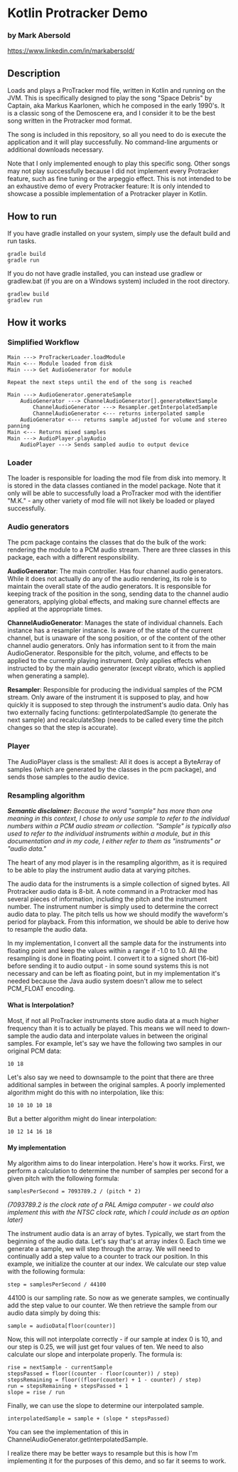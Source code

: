 # Kotlin Protracker Demo
### by Mark Abersold
https://www.linkedin.com/in/markabersold/

## Description

Loads and plays a ProTracker mod file, written in Kotlin and running on the JVM. This is specifically designed to play the song "Space Debris" by Captain, aka Markus Kaarlonen, which he composed in the early 1990's. It is a classic song of the Demoscene era, and I consider it to be the best song written in the Protracker mod format.

The song is included in this repository, so all you need to do is execute the application and it will play successfully. No command-line arguments or additional downloads necessary.

Note that I only implemented enough to play this specific song. Other songs may not play successfully because I did not implement every Protracker feature, such as fine tuning or the arpeggio effect. This is not intended to be an exhaustive demo of every Protracker feature: It is only intended to showcase a possible implementation of a Protracker player in Kotlin. 

## How to run

If you have gradle installed on your system, simply use the default build and run tasks.

    gradle build
    gradle run

If you do not have gradle installed, you can instead use gradlew or gradlew.bat (if you are on a Windows system) included in the root directory.

    gradlew build
    gradlew run

## How it works

### Simplified Workflow

    Main ---> ProTrackerLoader.loadModule
    Main <--- Module loaded from disk
    Main ---> Get AudioGenerator for module
    
    Repeat the next steps until the end of the song is reached

    Main ---> AudioGenerator.generateSample
        AudioGenerator ---> ChannelAudioGenerator[].generateNextSample
            ChannelAudioGenerator ---> Resampler.getInterpolatedSample
            ChannelAudioGenerator <--- returns interpolated sample
        AudioGenerator <--- returns sample adjusted for volume and stereo panning
    Main <--- Returns mixed samples
    Main ---> AudioPlayer.playAudio
        AudioPlayer ---> Sends sampled audio to output device

### Loader

The loader is responsible for loading the mod file from disk into memory. It is stored in the data classes contianed in the model package. Note that it only will be able to successfully load a ProTracker mod with the identifier "M.K." - any other variety of mod file will not likely be loaded or played successfully.

### Audio generators

The pcm package contains the classes that do the bulk of the work: rendering the module to a PCM audio stream. There are three classes in this package, each with a different responsibility.

**AudioGenerator**: The main controller. Has four channel audio generators. While it does not actually do any of the audio rendering, its role is to maintain the overall state of the audio generators. It is responsible for keeping track of the position in the song, sending data to the channel audio generators, applying global effects, and making sure channel effects are applied at the appropriate times.

**ChannelAudioGenerator**: Manages the state of individual channels. Each instance has a resampler instance. Is aware of the state of the current channel, but is unaware of the song position, or of the content of the other channel audio generators. Only has information sent to it from the main AudioGenerator. Responsible for the pitch, volume, and effects to be applied to the currently playing instrument. Only applies effects when instructed to by the main audio generator (except vibrato, which is applied when generating a sample).

**Resampler**: Responsible for producing the individual samples of the PCM stream. Only aware of the instrument it is supposed to play, and how quickly it is supposed to step through the instrument's audio data. Only has two externally facing functions: getInterpolatedSample (to generate the next sample) and recalculateStep (needs to be called every time the pitch changes so that the step is accurate).

### Player

The AudioPlayer class is the smallest: All it does is accept a ByteArray of samples (which are generated by the classes in the pcm package), and sends those samples to the audio device.

### Resampling algorithm

_**Semantic disclaimer:** Because the word "sample" has more than one meaning in this context, I chose to only use sample to refer to the individual numbers within a PCM audio stream or collection. "Sample" is typically also used to refer to the individual instruments within a module, but in this documentation and in my code, I either refer to them as "instruments" or "audio data."_

The heart of any mod player is in the resampling algorithm, as it is required to be able to play the instrument audio data at varying pitches.

The audio data for the instruments is a simple collection of signed bytes. All Protracker audio data is 8-bit. A note command in a Protracker mod has several pieces of information, including the pitch and the instrument number. The instrument number is simply used to determine the correct audio data to play. The pitch tells us how we should modify the waveform's period for playback. From this information, we should be able to derive how to resample the audio data.

In my implementation, I convert all the sample data for the instruments into floating point and keep the values within a range if -1.0 to 1.0. All the resampling is done in floating point. I convert it to a signed short (16-bit) before sending it to audio output - in some sound systems this is not necessary and can be left as floating point, but in my implementation it's needed because the Java audio system doesn't allow me to select PCM_FLOAT encoding.

#### What is Interpolation?

Most, if not all ProTracker instruments store audio data at a much higher frequency than it is to actually be played. This means we will need to down-sample the audio data and interpolate values in between the original samples. For example, let's say we have the following two samples in our original PCM data:

    10 18

Let's also say we need to downsample to the point that there are three additional samples in between the original samples. A poorly implemented algorithm might do this with no interpolation, like this:

    10 10 10 10 18

But a better algorithm might do linear interpolation:

    10 12 14 16 18

#### My implementation

My algorithm aims to do linear interpolation. Here's how it works. First, we perform a calculation to determine the number of samples per second for a given pitch with the following formula:

    samplesPerSecond = 7093789.2 / (pitch * 2)

_(7093789.2 is the clock rate of a PAL Amiga computer - we could also implement this with the NTSC clock rate, which I could include as an option later)_

The instrument audio data is an array of bytes. Typically, we start from the beginning of the audio data. Let's say that's at array index 0. Each time we generate a sample, we will step through the array. We will need to continually add a step value to a counter to track our position. In this example, we initialize the counter at our index. We calculate our step value with the following formula:

    step = samplesPerSecond / 44100

44100 is our sampling rate. So now as we generate samples, we continually add the step value to our counter. We then retrieve the sample from our audio data simply by doing this:

    sample = audioData[floor(counter)]

Now, this will not interpolate correctly - if our sample at index 0 is 10, and our step is 0.25, we will just get four values of ten. We need to also calculate our slope and interpolate properly. The formula is:

    rise = nextSample - currentSample
    stepsPassed = floor((counter - floor(counter)) / step)
    stepsRemaining = floor((floor(counter) + 1 - counter) / step)
    run = stepsRemaining + stepsPassed + 1
    slope = rise / run

Finally, we can use the slope to determine our interpolated sample.

    interpolatedSample = sample + (slope * stepsPassed)

You can see the implementation of this in ChannelAudioGenerator.getInterpolatedSample.

I realize there may be better ways to resample but this is how I'm implementing it for the purposes of this demo, and so far it seems to work.
